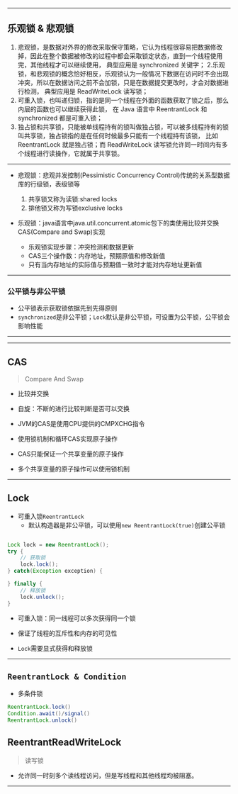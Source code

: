

---
## 乐观锁 & 悲观锁

1. 悲观锁，是数据对外界的修改采取保守策略，它认为线程很容易把数据修改掉，因此在整个数据被修改的过程中都会采取锁定状态，直到一个线程使用完，其他线程才可以继续使用，
    典型应用是 synchronized 关键字；
2.乐观锁，和悲观锁的概念恰好相反，乐观锁认为一般情况下数据在访问时不会出现冲突，所以在数据访问之前不会加锁，只是在数据提交更改时，才会对数据进行检测，
    典型应用是 ReadWriteLock 读写锁；
3. 可重入锁，也叫递归锁，指的是同一个线程在外面的函数获取了锁之后，那么内层的函数也可以继续获得此锁，
    在 Java 语言中 ReentrantLock 和 synchronized 都是可重入锁；
4. 独占锁和共享锁，只能被单线程持有的锁叫做独占锁，可以被多线程持有的锁叫共享锁，独占锁指的是在任何时候最多只能有一个线程持有该锁，
    比如 ReentrantLock 就是独占锁；而 ReadWriteLock 读写锁允许同一时间内有多个线程进行读操作，它就属于共享锁。

---
- 悲观锁：悲观并发控制(Pessimistic Concurrency Control)传统的关系型数据库的行级锁，表级锁等
    1. 共享锁又称为读锁:shared locks
    2. 排他锁又称为写锁exclusive locks

- 乐观锁：java语言中java.util.concurrent.atomic包下的类使用比较并交换CAS(Compare and Swap)实现
    - 乐观锁实现步骤：冲突检测和数据更新
    - CAS三个操作数：内存地址，预期原值和修改新值
    - 只有当内存地址的实际值与预期值一致时才能对内存地址更新值


---
###  公平锁与非公平锁
- 公平锁表示获取锁依据先到先得原则
- `synchronized`是非公平锁；`Lock`默认是非公平锁，可设置为公平锁，公平锁会影响性能
---



---
## CAS
> Compare And Swap
- 比较并交换

- 自旋：不断的进行比较判断是否可以交换

- JVM的CAS是使用CPU提供的CMPXCHG指令

- 使用锁机制和循环CAS实现原子操作
- CAS只能保证一个共享变量的原子操作
- 多个共享变量的原子操作可以使用锁机制




---





## Lock

- 可重入锁`ReentrantLock`
    - 默认构造器是非公平锁，可以使用`new ReentrantLock(true)`创建公平锁


```java

Lock lock = new ReentrantLock();
try {
    // 获取锁
    lock.lock();
} catch(Exception exception) {

} finally {
    // 释放锁
    lock.unlock();
}

```



- 可重入锁：同一线程可以多次获得同一个锁
- 保证了线程的互斥性和内存的可见性

- `Lock`需要显式获得和释放锁

---
## `ReentrantLock & Condition`

- 多条件锁




```java
ReentrantLock.lock()
Condition.await()/signal()
ReentrantLock.unlock()
```

## ReentrantReadWriteLock
> 读写锁
- 允许同一时刻多个读线程访问，但是写线程和其他线程均被阻塞。




---









